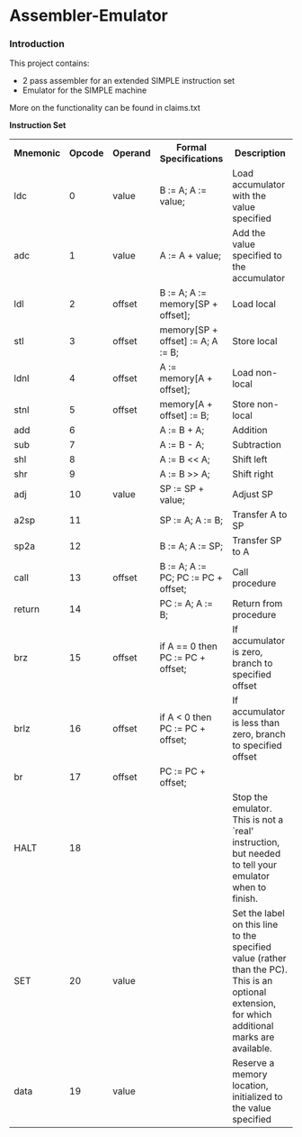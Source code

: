 # Assembler-Emulator
### Introduction
This project contains:
* 2 pass assembler for an extended SIMPLE instruction set
* Emulator for the SIMPLE machine

More on the functionality can be found in claims.txt

<b>Instruction Set</b></br>
<table style="width:100%">
  <tr>
    <th>Mnemonic</th>
    <th>Opcode</th>
    <th>Operand</th>
    <th>Formal Specifications</th>
    <th>Description</th>
  </tr>
  <tr>
    <td>ldc</td>
    <td>0</td>
    <td>value</td>
    <td>B := A; A := value; </td>
    <td>Load accumulator with the value specified </td>
  </tr>
  <tr>
    <td>adc</td>
    <td>1</td>
    <td>value</td>
    <td>A := A + value;</td>
    <td>Add the value specified to the accumulator </td>
  </tr>
  <tr>
    <td>ldl</td>
    <td>2</td>
    <td>offset</td>
    <td>B := A; A := memory[SP + offset];</td>
    <td>Load local</td>
  </tr>
  <tr>
    <td>stl</td>
    <td>3</td>
    <td>offset</td>
    <td>memory[SP + offset] := A; A := B; </td>
    <td>Store local</td>
  </tr>
  <tr>
    <td>ldnl</td>
    <td>4</td>
    <td>offset</td>
    <td>A := memory[A + offset];</td>
    <td>Load non-local</td>
  </tr>
  <tr>
    <td>stnl</td>
    <td>5</td>
    <td>offset</td>
    <td>memory[A + offset] := B; </td>
    <td>Store non-local</td>
  </tr>
  <tr>
    <td>add</td>
    <td>6</td>
    <td></td>
    <td>A := B + A;</td>
    <td>Addition</td>
  </tr>
  <tr>
    <td>sub</td>
    <td>7</td>
    <td></td>
    <td>A := B - A; </td>
    <td>Subtraction</td>
  </tr>
  <tr>
    <td>shl</td>
    <td>8</td>
    <td></td>
    <td>A := B << A; </td>
    <td>Shift left </td>
  </tr>
  <tr>
    <td>shr</td>
    <td>9</td>
    <td></td>
    <td>A := B >> A; </td>
    <td>Shift right</td>
  </tr>
  <tr>
    <td>adj</td>
    <td>10</td>
    <td>value</td>
    <td>SP := SP + value; </td>
    <td>Adjust SP </td>
  </tr>
  <tr>
    <td>a2sp</td>
    <td>11</td>
    <td></td>
    <td>SP := A; A := B; </td>
    <td>Transfer A to SP</td>
  </tr>
  <tr>
    <td>sp2a</td>
    <td>12</td>
    <td></td>
    <td>B := A; A := SP; </td>
    <td>Transfer SP to A </td>
  </tr>
  <tr>
    <td>call</td>
    <td>13</td>
    <td>offset</td>
    <td>B := A; A := PC; PC := PC + offset; </td>
    <td>Call procedure </td>
  </tr>
  <tr>
    <td>return</td>
    <td>14</td>
    <td></td>
    <td>PC := A; A := B; </td>
    <td>Return from procedure </td>
  </tr>
  <tr>
    <td>brz</td>
    <td>15</td>
    <td>offset</td>
    <td>if A == 0 then PC := PC + offset; </td>
    <td>If accumulator is zero, branch to specified offset </td>
  </tr>
  <tr>
    <td>brlz</td>
    <td>16</td>
    <td>offset</td>
    <td>if A < 0 then PC := PC + offset; </td>
    <td>If accumulator is less than zero, branch to specified offset </td>
  </tr>
  <tr>
    <td>br</td>
    <td>17</td>
    <td>offset</td>
    <td>PC := PC + offset; </td>
    <tdBranch to specified offset ></td>
  </tr>
  <tr>
    <td>HALT</td>
    <td>18</td>
    <td></td>
    <td></td>
    <td>Stop the emulator. This is not a `real' instruction, but needed to tell your emulator when to finish. </td>
  </tr>
  <tr>
    <td>SET</td>
    <td>20</td>
    <td>value</td>
    <td></td>
    <td>Set the label on this line to the specified value (rather than the PC). This is an optional extension, for which additional marks are available. </td>
  </tr>
    <tr>
    <td>data</td>
    <td>19</td>
    <td>value</td>
    <td></td>
    <td>Reserve a memory location, initialized to the value specified</td>
  </tr>
</table>
